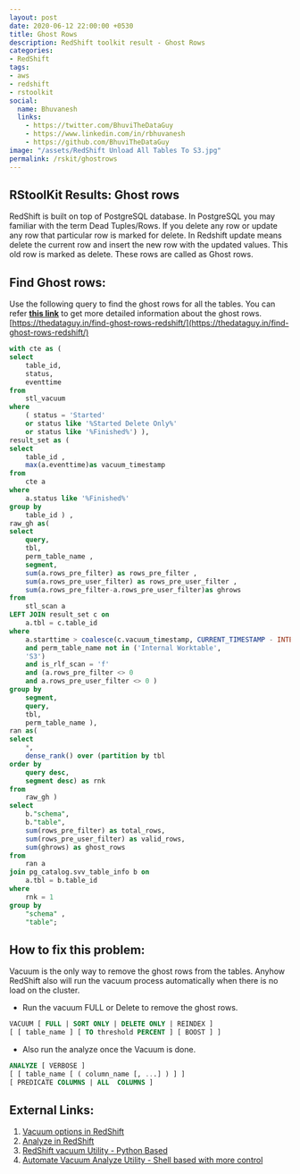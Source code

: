 ```yaml
---
layout: post
date: 2020-06-12 22:00:00 +0530
title: Ghost Rows
description: RedShift toolkit result - Ghost Rows
categories:
- RedShift
tags:
- aws
- redshift
- rstoolkit
social:
  name: Bhuvanesh
  links:
    - https://twitter.com/BhuviTheDataGuy
    - https://www.linkedin.com/in/rbhuvanesh
    - https://github.com/BhuviTheDataGuy
image: "/assets/RedShift Unload All Tables To S3.jpg"
permalink: /rskit/ghostrows
---
```


## RStoolKit Results: Ghost rows

RedShift is built on top of PostgreSQL database. In PostgreSQL you may familiar with the term Dead Tuples/Rows. If you delete any row or update any row that particular row is marked for delete. In Redshift update means delete the current row and insert the new row with the updated values. This old row is marked as delete. These rows are called as Ghost rows. 

## Find Ghost rows:

Use the following query to find the ghost rows for all the tables.  You can refer **[this link](https://thedataguy.in/find-ghost-rows-redshift/)** to get more detailed information about the ghost rows. 
[https://thedataguy.in/find-ghost-rows-redshift/](https://thedataguy.in/find-ghost-rows-redshift/)
```sql
with cte as (
select
	table_id,
	status,
	eventtime
from
	stl_vacuum
where
	( status = 'Started'
	or status like '%Started Delete Only%'
	or status like '%Finished%') ),
result_set as (
select
	table_id ,
	max(a.eventtime)as vacuum_timestamp
from
	cte a
where
	a.status like '%Finished%'
group by
	table_id ) ,
raw_gh as(
select
	query,
	tbl,
	perm_table_name ,
	segment,
	sum(a.rows_pre_filter) as rows_pre_filter ,
	sum(a.rows_pre_user_filter) as rows_pre_user_filter ,
	sum(a.rows_pre_filter-a.rows_pre_user_filter)as ghrows
from
	stl_scan a
LEFT JOIN result_set c on
	a.tbl = c.table_id
where
	a.starttime > coalesce(c.vacuum_timestamp, CURRENT_TIMESTAMP - INTERVAL '5 days')
	and perm_table_name not in ('Internal Worktable',
	'S3')
	and is_rlf_scan = 'f'
	and (a.rows_pre_filter <> 0
	and a.rows_pre_user_filter <> 0 )
group by
	segment,
	query,
	tbl,
	perm_table_name ),
ran as(
select
	*,
	dense_rank() over (partition by tbl
order by
	query desc,
	segment desc) as rnk
from
	raw_gh )
select
	b."schema",
	b."table",
	sum(rows_pre_filter) as total_rows,
	sum(rows_pre_user_filter) as valid_rows,
	sum(ghrows) as ghost_rows
from
	ran a
join pg_catalog.svv_table_info b on
	a.tbl = b.table_id
where
	rnk = 1 
group by
	"schema" ,
	"table";
```

## How to fix this problem:

Vacuum is the only way to remove the ghost rows from the tables. Anyhow RedShift also will run the vacuum process automatically when there is no load on the cluster. 

- Run the vacuum FULL or Delete to remove the ghost rows.

```sql
VACUUM [ FULL | SORT ONLY | DELETE ONLY | REINDEX ] 
[ [ table_name ] [ TO threshold PERCENT ] [ BOOST ] ]
```

- Also run the analyze once the Vacuum is done.

```sql
ANALYZE [ VERBOSE ]
[ [ table_name [ ( column_name [, ...] ) ] ]
[ PREDICATE COLUMNS | ALL  COLUMNS ]
```

## External Links:

1. [Vacuum options in RedShift](https://docs.aws.amazon.com/redshift/latest/dg/r_VACUUM_command.html)
2. [Analyze in RedShift](https://docs.aws.amazon.com/redshift/latest/dg/r_ANALYZE.html)
3. [RedShift vacuum Utility - Python Based](https://github.com/awslabs/amazon-redshift-utils/tree/master/src/AnalyzeVacuumUtility)
4. [Automate Vacuum Analyze Utility - Shell based with more control](https://thedataguy.in/automate-redshift-vacuum-analyze-using-shell-script-utility/)